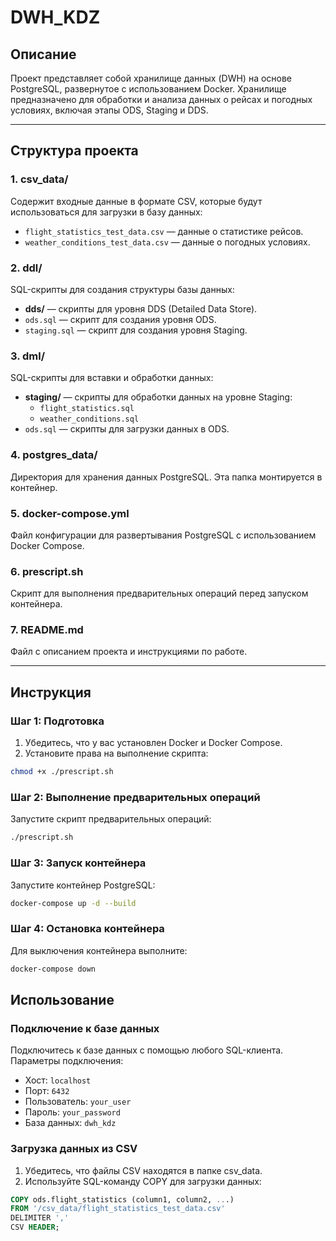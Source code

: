 # DWH_KDZ

## Описание
Проект представляет собой хранилище данных (DWH) на основе PostgreSQL, развернутое с использованием Docker. Хранилище предназначено для обработки и анализа данных о рейсах и погодных условиях, включая этапы ODS, Staging и DDS.

---

## Структура проекта

### 1. **csv_data/**
Содержит входные данные в формате CSV, которые будут использоваться для загрузки в базу данных:
- `flight_statistics_test_data.csv` — данные о статистике рейсов.
- `weather_conditions_test_data.csv` — данные о погодных условиях.

### 2. **ddl/**
SQL-скрипты для создания структуры базы данных:
- **dds/** — скрипты для уровня DDS (Detailed Data Store).
- `ods.sql` — скрипт для создания уровня ODS.
- `staging.sql` — скрипт для создания уровня Staging.

### 3. **dml/**
SQL-скрипты для вставки и обработки данных:
- **staging/** — скрипты для обработки данных на уровне Staging:
  - `flight_statistics.sql`
  - `weather_conditions.sql`
- `ods.sql` — скрипты для загрузки данных в ODS.

### 4. **postgres_data/**
Директория для хранения данных PostgreSQL. Эта папка монтируется в контейнер.

### 5. **docker-compose.yml**
Файл конфигурации для развертывания PostgreSQL с использованием Docker Compose.

### 6. **prescript.sh**
Скрипт для выполнения предварительных операций перед запуском контейнера.

### 7. **README.md**
Файл с описанием проекта и инструкциями по работе.

---

## Инструкция

### Шаг 1: Подготовка
1. Убедитесь, что у вас установлен Docker и Docker Compose.
2. Установите права на выполнение скрипта:
```bash
chmod +x ./prescript.sh
```

### Шаг 2: Выполнение предварительных операций

Запустите скрипт предварительных операций:
```bash
./prescript.sh
```

### Шаг 3: Запуск контейнера

Запустите контейнер PostgreSQL:
```bash
docker-compose up -d --build
```

### Шаг 4: Остановка контейнера

Для выключения контейнера выполните:
```bash
docker-compose down
```

## Использование

### Подключение к базе данных

Подключитесь к базе данных с помощью любого SQL-клиента. Параметры подключения:
* Хост: `localhost`
* Порт: `6432`
* Пользователь: `your_user`
* Пароль: `your_password`
* База данных: `dwh_kdz`

### Загрузка данных из CSV

1.	Убедитесь, что файлы CSV находятся в папке csv_data.
2.	Используйте SQL-команду COPY для загрузки данных:

```sql
COPY ods.flight_statistics (column1, column2, ...)
FROM '/csv_data/flight_statistics_test_data.csv'
DELIMITER ','
CSV HEADER;
```

